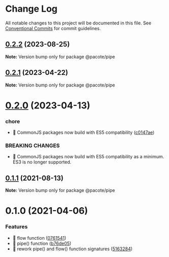 # Change Log

All notable changes to this project will be documented in this file.
See [Conventional Commits](https://conventionalcommits.org) for commit guidelines.

## [0.2.2](https://github.com/PacoteJS/pacote/compare/@pacote/pipe@0.2.1...@pacote/pipe@0.2.2) (2023-08-25)

**Note:** Version bump only for package @pacote/pipe





## [0.2.1](https://github.com/PacoteJS/pacote/compare/@pacote/pipe@0.2.0...@pacote/pipe@0.2.1) (2023-04-22)

**Note:** Version bump only for package @pacote/pipe

# [0.2.0](https://github.com/PacoteJS/pacote/compare/@pacote/pipe@0.1.1...@pacote/pipe@0.2.0) (2023-04-13)

### chore

- 🤖 CommonJS packages now build with ES5 compatibility ([c0147ae](https://github.com/PacoteJS/pacote/commit/c0147aeffb81322ea59174a3961b10cfb3bf81e5))

### BREAKING CHANGES

- 🧨 CommonJS packages now build with ES5 compatibility as a minimum. ES3 is
  no longer supported.

## [0.1.1](https://github.com/PacoteJS/pacote/compare/@pacote/pipe@0.1.0...@pacote/pipe@0.1.1) (2021-08-13)

**Note:** Version bump only for package @pacote/pipe

# 0.1.0 (2021-04-06)

### Features

- 🎸 flow function ([0761541](https://github.com/PacoteJS/pacote/commit/07615414a130031b8f1cb6bdb9bc261ece424ddb))
- 🎸 pipe() function ([b76de05](https://github.com/PacoteJS/pacote/commit/b76de0560e487a665f240925bea54a741f4ddd87))
- 🎸 rework pipe() and flow() function signatures ([5163284](https://github.com/PacoteJS/pacote/commit/516328420d9d588cadf03eeba9e7b020eec3f687))
